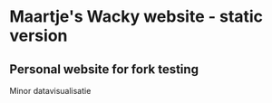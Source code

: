 # Maartje's Wacky website - static version
## Personal website for fork testing

Minor datavisualisatie

